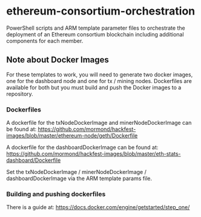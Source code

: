 # ethereum-consortium-orchestration
PowerShell scripts and ARM template parameter files to orchestrate the deployment of an Ethereum consortium blockchain including additional components for each member.

## Note about Docker Images
For these templates to work, you will need to generate two docker images, one for the dashboard node and one for tx / mining nodes. Dockerfiles are available for both but you must build and push the Docker images to a repository.

### Dockerfiles
A dockerfile for the txNodeDockerImage and minerNodeDockerImage can be found at:
https://github.com/mormond/hackfest-images/blob/master/ethereum-node/geth/Dockerfile  

A dockerfile for the dashboardDockerImage can be found at:
https://github.com/mormond/hackfest-images/blob/master/eth-stats-dashboard/Dockerfile 

Set the txNodeDockerImage / minerNodeDockerImage / dashboardDockerImage via the ARM template params file.

### Building and pushing dockerfiles
There is a guide at: https://docs.docker.com/engine/getstarted/step_one/